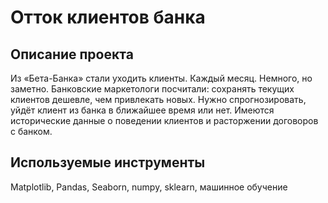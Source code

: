 # Отток клиентов банка 
## Описание проекта
Из «Бета-Банка» стали уходить клиенты. Каждый месяц. Немного, но заметно. 
Банковские маркетологи посчитали: сохранять текущих клиентов дешевле, чем привлекать новых.
Нужно спрогнозировать, уйдёт клиент из банка в ближайшее время или нет. 
Имеются исторические данные о поведении клиентов и расторжении договоров с банком.
## Используемые инструменты
Matplotlib, Pandas, Seaborn, numpy, sklearn, машинное обучение
